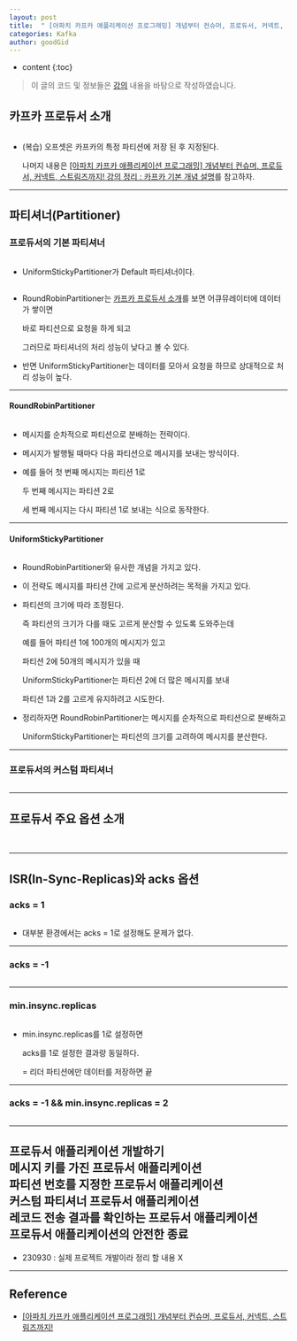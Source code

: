 ```yaml
---
layout: post
title:  " [아파치 카프카 애플리케이션 프로그래밍] 개념부터 컨슈머, 프로듀서, 커넥트, 스트림즈까지! 강의 정리 : 카프카 프로듀서 애플리케이션 개발 "
categories: Kafka
author: goodGid
---
```

* content
{:toc}

> 이 글의 코드 및 정보들은 [강의](https://shorturl.at/gpsQS) 내용을 바탕으로 작성하였습니다.

## 카프카 프로듀서 소개

<p>
<img src="/assets/img/kafka/Introduction_to_Kafka_Producer_1.png" alt="" style="max-width: 100%;"> 
</p>

* (복습) 오프셋은 카프카의 특정 파티션에 저장 된 후 지정된다.

  나머지 내용은 [[아파치 카프카 애플리케이션 프로그래밍] 개념부터 컨슈머, 프로듀서, 커넥트, 스트림즈까지! 강의 정리 : 카프카 기본 개념 설명]({{site.url}}/Kafka-Lecture-Inflearn-Kafka-basic-concepts-explained)를 참고하자.



---

## 파티셔너(Partitioner)

### 프로듀서의 기본 파티셔너

<p>
<img src="/assets/img/kafka/producers_default_partitioner_1.png" alt="" style="max-width: 100%;"> 
</p>

* UniformStickyPartitioner가 Default 파티셔너이다.

<p>
<img src="/assets/img/kafka/producers_default_partitioner_2.png" alt="" style="max-width: 100%;"> 
</p>

* RoundRobinPartitioner는 [카프카 프로듀서 소개]({{site.url}}/Kafka-Lecture-Inflearn-Kafka-Producer-Application-Development/#카프카-프로듀서-소개)를 보면 어큐뮤레이터에 데이터가 쌓이면

  바로 파티션으로 요청을 하게 되고 

  그러므로 파티셔너의 처리 성능이 낮다고 볼 수 있다.

* 반면 UniformStickyPartitioner는 데이터를 모아서 요청을 하므로 상대적으로 처리 성능이 높다.

---

####  RoundRobinPartitioner

<p>
<img src="/assets/img/kafka/producers_default_partitioner_3.png" alt="" style="max-width: 100%;"> 
</p>

* 메시지를 순차적으로 파티션으로 분배하는 전략이다.

* 메시지가 발행될 때마다 다음 파티션으로 메시지를 보내는 방식이다.

* 예를 들어 첫 번째 메시지는 파티션 1로 

  두 번째 메시지는 파티션 2로 
  
  세 번째 메시지는 다시 파티션 1로 보내는 식으로 동작한다.

---

#### UniformStickyPartitioner

<p>
<img src="/assets/img/kafka/producers_default_partitioner_4.png" alt="" style="max-width: 100%;"> 
</p>

* RoundRobinPartitioner와 유사한 개념을 가지고 있다.

* 이 전략도 메시지를 파티션 간에 고르게 분산하려는 목적을 가지고 있다.

* 파티션의 크기에 따라 조정된다. 

  즉 파티션의 크기가 다를 때도 고르게 분산할 수 있도록 도와주는데

  예를 들어 파티션 1에 100개의 메시지가 있고 
  
  파티션 2에 50개의 메시지가 있을 때 
  
  UniformStickyPartitioner는 파티션 2에 더 많은 메시지를 보내 
  
  파티션 1과 2를 고르게 유지하려고 시도한다.

* 정리하자면 RoundRobinPartitioner는 메시지를 순차적으로 파티션으로 분배하고 

  UniformStickyPartitioner는 파티션의 크기를 고려하여 메시지를 분산한다.

---

### 프로듀서의 커스텀 파티셔너

<p>
<img src="/assets/img/kafka/producers_custom_partitioner_1.png" alt="" style="max-width: 100%;"> 
</p>


---

## 프로듀서 주요 옵션 소개

<p>
<img src="/assets/img/kafka/Introduction_to_producer_main_options_1.png" alt="" style="max-width: 100%;"> 
<img src="/assets/img/kafka/Introduction_to_producer_main_options_2.png" alt="" style="max-width: 100%;"> 
</p>

---


## ISR(In-Sync-Replicas)와 acks 옵션

### acks = 1

<p>
<img src="/assets/img/kafka/Isr_and_acks_option_1.png" alt="" style="max-width: 100%;"> 
</p>

* 대부분 환경에서는 acks = 1로 설정해도 문제가 없다.

---

### acks = -1

<p>
<img src="/assets/img/kafka/Isr_and_acks_option_2.png" alt="" style="max-width: 100%;"> 
</p>

---

### min.insync.replicas

<p>
<img src="/assets/img/kafka/Isr_and_acks_option_3.png" alt="" style="max-width: 100%;"> 
</p>

* min.insync.replicas를 1로 설정하면

  acks를 1로 설정한 결과랑 동일하다.

  = 리더 파티션에만 데이터를 저장하면 끝

---

### acks = -1 && min.insync.replicas = 2

<p>
<img src="/assets/img/kafka/Isr_and_acks_option_4.png" alt="" style="max-width: 100%;"> 
</p>


---

## 프로듀서 애플리케이션 개발하기 <br> 메시지 키를 가진 프로듀서 애플리케이션 <br> 파티션 번호를 지정한 프로듀서 애플리케이션 <br> 커스텀 파티셔너 프로듀서 애플리케이션 <br> 레코드 전송 결과를 확인하는 프로듀서 애플리케이션 <br> 프로듀서 애플리케이션의 안전한 종료

* 230930 : 실제 프로젝트 개발이라 정리 할 내용 X


---

## Reference

* [[아파치 카프카 애플리케이션 프로그래밍] 개념부터 컨슈머, 프로듀서, 커넥트, 스트림즈까지!](https://shorturl.at/gpsQS)